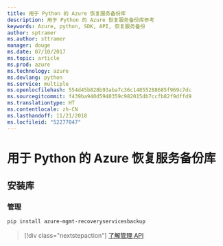 ```yaml
---
title: 用于 Python 的 Azure 恢复服务备份库
description: 用于 Python 的 Azure 恢复服务备份库参考
keywords: Azure, python, SDK, API, 恢复服务备份
author: sptramer
ms.author: sttramer
manager: douge
ms.date: 07/10/2017
ms.topic: article
ms.prod: azure
ms.technology: azure
ms.devlang: python
ms.service: multiple
ms.openlocfilehash: 554d45b828b93aba7c36c14855288685f969c7dc
ms.sourcegitcommit: f439ba940d5940359c982015db7ccfb82f9dffd9
ms.translationtype: HT
ms.contentlocale: zh-CN
ms.lasthandoff: 11/21/2018
ms.locfileid: "52277047"
---
```

# <a name="azure-recovery-services-backup-libraries-for-python"></a>用于 Python 的 Azure 恢复服务备份库

## <a name="install-the-libraries"></a>安装库


### <a name="management"></a>管理

```bash
pip install azure-mgmt-recoveryservicesbackup
```
> [!div class="nextstepaction"]
> [了解管理 API](/python/api/overview/azure/recoveryservicesbackup/management)